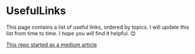 # UsefulLinks
This page contains a list of useful links, ordered by topics. I will update this list from time to time. 
I hope you will find it helpful. 😊

[This repo started as a medium article](https://michal-porag.medium.com/useful-links-cd9eaadaf48f)
